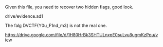 Given this file, you need to recover two hidden flags, good look.

drive/evidence.ad1

The falg DVCTF{Y0u_F1nd_m3} is not the real one.

https://drive.google.com/file/d/1H80HrBk3SHTULnxpE0suLvu8ugmKzPpu/view
